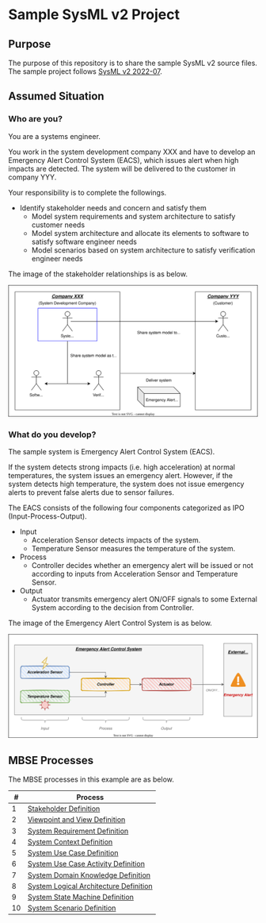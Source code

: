 # Sample SysML v2 Project
## Purpose
The purpose of this repository is to share the sample SysML v2 source files.  
The sample project follows [SysML v2 2022-07](https://github.com/Systems-Modeling/SysML-v2-Release/tree/2022-07).
## Assumed Situation
### Who are you?
You are a systems engineer.  

You work in the system development company XXX and have to develop an Emergency Alert Control System (EACS), which issues alert when high impacts are detected. The system will be delivered to the customer in company YYY.

Your responsibility is to complete the followings.

- Identify stakeholder needs and concern and satisfy them
  - Model system requirements and system architecture to satisfy customer needs
  - Model system architecture and allocate its elements to software to satisfy software engineer needs
  - Model scenarios based on system architecture to satisfy verification engineer needs

The image of the stakeholder relationships is as below.

![System Overview](image/stakeholder-relationships.drawio.svg)

### What do you develop?
The sample system is Emergency Alert Control System (EACS).  

If the system detects strong impacts (i.e. high acceleration) at normal temperatures, the system issues an emergency alert. However, if the system detects high temperature, the system does not issue emergency alerts to prevent false alerts due to sensor failures.

The EACS consists of the following four components categorized as IPO (Input-Process-Output).

- Input
  - Acceleration Sensor detects impacts of the system.
  - Temperature Sensor measures the temperature of the system.
- Process
  - Controller decides whether an emergency alert will be issued or not according to inputs from Acceleration Sensor and Temperature Sensor.
- Output
  - Actuator transmits emergency alert ON/OFF signals to some External System according to the decision from Controller.

The image of the Emergency Alert Control System is as below.

![System Overview](image/system-overview.drawio.svg)
## MBSE Processes
The MBSE processes in this example are as below.

| #   | Process                                                                             | 
| --- | ----------------------------------------------------------------------------------- | 
| 1   | [Stakeholder Definition](src/system-stakeholder.sysml)                              | 
| 2   | [Viewpoint and View Definition](src/system-viewpoint-and-view.sysml)                | 
| 3   | [System Requirement Definition](src/system-requirement.sysml)                       | 
| 4   | [System Context Definition](src/system-context.sysml)                               | 
| 5   | [System Use Case Definition](src/system-use-case.sysml)                             | 
| 6   | [System Use Case Activity Definition](src/system-use-case-activity.sysml)           | 
| 7   | [System Domain Knowledge Definition](src/system-domain-knowledge.sysml)             | 
| 8   | [System Logical Architecture Definition](src/system-logical-architecture-stm.sysml) | 
| 9   | [System State Machine Definition](src/system-logical-architecture-stm.sysml)        | 
| 10  | [System Scenario Definition](src/system-logical-architecture-sd.sysml)              | 
